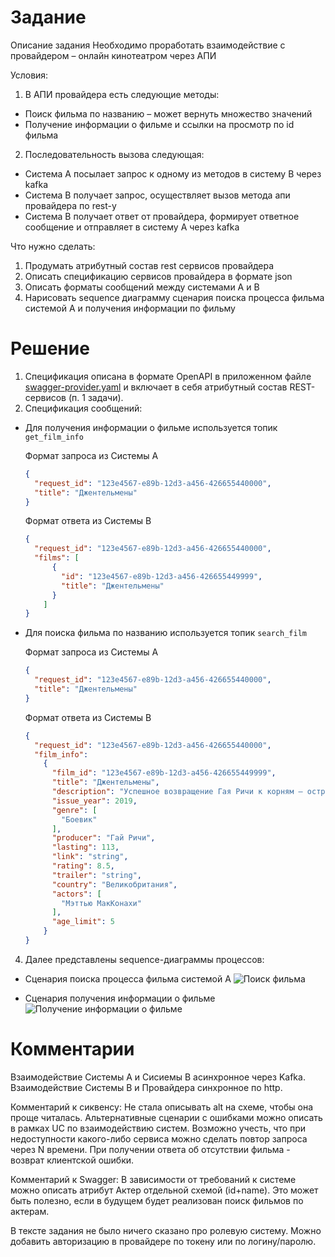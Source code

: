 # Задание
Описание задания
Необходимо проработать взаимодействие с провайдером – онлайн кинотеатром через АПИ

Условия:
1. В АПИ провайдера есть следующие методы:
- Поиск фильма по названию – может вернуть множество значений
- Получение информации о фильме и ссылки на просмотр по id фильма
2. Последовательность вызова следующая:
- Система А посылает запрос к одному из методов в систему В через kafka
- Система B получает запрос, осуществляет вызов метода апи провайдера по rest-у
- Система B получает ответ от провайдера, формирует ответное сообщение и отправляет в систему А через kafka

Что нужно сделать:
1. Продумать атрибутный состав rest сервисов провайдера
2. Описать спецификацию сервисов провайдера в формате json
3. Описать форматы сообщений между системами А и B
4. Нарисовать sequence диаграмму сценария поиска процесса фильма системой А и получения информации по фильму

# Решение
1. Спецификация описана в формате OpenAPI в приложенном файле [swagger-provider.yaml](https://github.com/tanyanec/sbdtt/blob/main/swagger-provider.yaml) и включает в себя атрибутный состав REST-сервисов (п. 1 задачи).
3. Спецификация сообщений:
- Для получения информации о фильме используется топик `get_film_info`

  Формат запроса из Системы А
  ```json
  {
    "request_id": "123e4567-e89b-12d3-a456-426655440000",
    "title": "Джентельмены"
  }
  ```
  
  Формат ответа из Системы В
  ```json
  {
    "request_id": "123e4567-e89b-12d3-a456-426655440000",
    "films": [
        {
          "id": "123e4567-e89b-12d3-a456-426655449999",
          "title": "Джентельмены"
        }
      ]
  }
  ```
- Для поиска фильма по названию используется топик `search_film`

  Формат запроса из Системы А
  ```json
  {
    "request_id": "123e4567-e89b-12d3-a456-426655440000",
    "title": "Джентельмены"
  }
  ```
  
  Формат ответа из Системы В
  ```json
  {
    "request_id": "123e4567-e89b-12d3-a456-426655440000",
    "film_info":
      {
        "film_id": "123e4567-e89b-12d3-a456-426655449999",
        "title": "Джентельмены",
        "description": "Успешное возвращение Гая Ричи к корням — острая и живая криминальная комедия с блестящим актерским составом",
        "issue_year": 2019,
        "genre": [
          "Боевик"
        ],
        "producer": "Гай Ричи",
        "lasting": 113,
        "link": "string",
        "rating": 8.5,
        "trailer": "string",
        "country": "Великобритания",
        "actors": [
          "Мэттью МакКонахи"
        ],
        "age_limit": 5
      }
  }
  ```
4. Далее представлены sequence-диаграммы процессов:
- Сценария поиска процесса фильма системой А
    ![Поиск фильма](http://www.plantuml.com/plantuml/proxy?cache=no&src=https://raw.githubusercontent.com/tanyanec/sbdtt/main/film-search.iuml)
    
    
- Сценария получения информации о фильме
    ![Получение информации о фильме](http://www.plantuml.com/plantuml/proxy?cache=no&src=https://raw.githubusercontent.com/tanyanec/sbdtt/main/get-film.iuml)

# Комментарии
Взаимодействие Системы А и Сисиемы В асинхронное через Kafka. 
Взаимодействие Системы В и Провайдера синхронное по http.

Комментарий к сиквенсу:
Не стала описывать alt на схеме, чтобы она проще читалась. Альтернативные сценарии с ошибками можно описать в рамках UC по взаимодействию систем. Возможно учесть, что при недоступности какого-либо сервиса можно сделать повтор запроса через N времени. При получении ответа об отсутствии фильма - возврат клиентской ошибки.

Комментарий к Swagger:
В зависимости от требований к системе можно описать атрибут Актер отдельной схемой (id+name). Это может быть полезно, если в будущем будет реализован поиск фильмов по актерам.

В тексте задания не было ничего сказано про ролевую систему. Можно добавить авторизацию в провайдере по токену или по логину/паролю.
